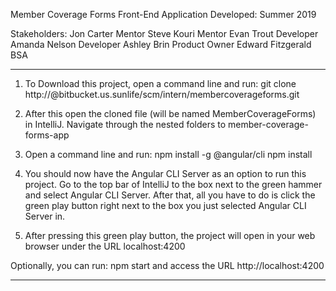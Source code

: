 

Member Coverage Forms Front-End Application
Developed: Summer 2019


Stakeholders:
Jon Carter          Mentor
Steve Kouri         Mentor
Evan Trout          Developer
Amanda Nelson       Developer
Ashley Brin         Product Owner
Edward Fitzgerald   BSA


-------------------------------------

1. To Download this project, open a command line and run:
   git clone http://<yourUniqueACF2Id>@bitbucket.us.sunlife/scm/intern/membercoverageforms.git

2. After this open the cloned file (will be named MemberCoverageForms) in IntelliJ. Navigate through the nested folders to
   member-coverage-forms-app

3. Open a command line and run:
   npm install -g @angular/cli
   npm install

4. You should now have the Angular CLI Server as an option to run this project. Go to the top bar of IntelliJ to the box next to
   the green hammer and select Angular CLI Server. After that, all you have to do is click the green play button right next
   to the box you just selected Angular CLI Server in.

5. After pressing this green play button, the project will open in your web browser under the URL localhost:4200

Optionally, you can run:
npm start
and access the URL http://localhost:4200

--------------------------------------





